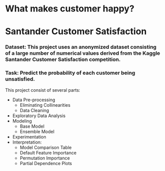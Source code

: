 # What makes customer happy? 
# Santander Customer Satisfaction
### Dataset: This project uses an anonymized dataset consisting of a large number of numerical values derived from the Kaggle Santander Customer Satisfaction competition. 
### Task: Predict the probability of each customer being unsatisfied.
 This project consist of several parts:
 
* Data Pre-processing
  * Eliminating Collinearities
  * Data Cleaning
* Exploratory Data Analysis 
* Modeling
  * Base Model
  * Ensemble Model
* Experimentation
* Interpretation:
  * Model Comparison Table
  * Default Feature Importance
  * Permutation Importance 
  * Partial Dependence Plots



